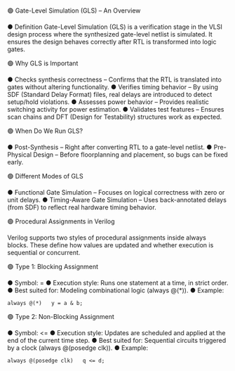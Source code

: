 🟢 Gate-Level Simulation (GLS) – An Overview

● Definition
Gate-Level Simulation (GLS) is a verification stage in the VLSI design process where the synthesized gate-level netlist is simulated. It ensures the design behaves correctly after RTL is transformed into logic gates.

🟢 Why GLS is Important

● Checks synthesis correctness – Confirms that the RTL is translated into gates without altering functionality.
● Verifies timing behavior – By using SDF (Standard Delay Format) files, real delays are introduced to detect setup/hold violations.
● Assesses power behavior – Provides realistic switching activity for power estimation.
● Validates test features – Ensures scan chains and DFT (Design for Testability) structures work as expected.

🟢 When Do We Run GLS?

● Post-Synthesis – Right after converting RTL to a gate-level netlist.
● Pre-Physical Design – Before floorplanning and placement, so bugs can be fixed early.

🟢 Different Modes of GLS

● Functional Gate Simulation – Focuses on logical correctness with zero or unit delays.
● Timing-Aware Gate Simulation – Uses back-annotated delays (from SDF) to reflect real hardware timing behavior.


🟢 Procedural Assignments in Verilog

Verilog supports two styles of procedural assignments inside always blocks. These define how values are updated and whether execution is sequential or concurrent.

🟢 Type 1: Blocking Assignment

● Symbol: =
● Execution style: Runs one statement at a time, in strict order.
● Best suited for: Modeling combinational logic (always @(*)).
● Example:

``always @(*)  
  y = a & b; `` 

🟢 Type 2: Non-Blocking Assignment

● Symbol: <=
● Execution style: Updates are scheduled and applied at the end of the current time step.
● Best suited for: Sequential circuits triggered by a clock (always @(posedge clk)).
● Example:

``always @(posedge clk)  
  q <= d;  ``
